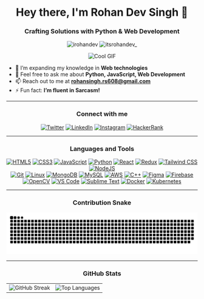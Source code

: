 <h1 align="center">Hey there, I'm Rohan Dev Singh 👋</h1>
<h3 align="center">Crafting Solutions with Python & Web Development</h3>

<p align="center">
  <img src="https://komarev.com/ghpvc/?username=irohandev&label=Profile%20Views&color=brightgreen&style=flat-square" alt="irohandev" />
  <img src="https://img.shields.io/twitter/follow/itsrohandev_?logo=twitter&style=flat-square" alt="itsrohandev_" />
</p>

<p align="center">
  <img src="https://user-images.githubusercontent.com/74038190/225813708-98b745f2-7d22-48cf-9150-083f1b00d6c9.gif" alt="Cool GIF" width="450"/>
</p>

- 🌱 I’m expanding my knowledge in **Web technologies**
- 💬 Feel free to ask me about **Python, JavaScript, Web Development**
- 📫 Reach out to me at **rohansingh.rs608@gmail.com**
- ⚡ Fun fact: **I’m fluent in Sarcasm!**

---

<h3 align="center">Connect with me</h3>
<p align="center">
  <a href="https://x.com/itsrohandev_" target="blank"><img src="https://img.icons8.com/fluent/48/000000/twitter.png" alt="Twitter"/></a>
  <a href="https://linkedin.com/in/rohan-dev-singh-048511210" target="blank"><img src="https://img.icons8.com/fluent/48/000000/linkedin.png" alt="LinkedIn"/></a>
  <a href="https://instagram.com/itsrohandev_" target="blank"><img src="https://img.icons8.com/fluent/48/000000/instagram-new.png" alt="Instagram"/></a>
  <a href="https://www.hackerrank.com/rohansingh_rs608" target="blank"><img src="https://img.icons8.com/external-tal-revivo-filled-tal-revivo/48/000000/external-hackerrank-is-a-technology-company-that-focuses-on-competitive-programming-logo-filled-tal-revivo.png" alt="HackerRank"/></a>
</p>

---

<h3 align="center">Languages and Tools</h3>
<p align="center">
  <a href="https://www.w3.org/html/" target="_blank" rel="noreferrer"><img src="https://img.icons8.com/color/48/000000/html-5.png" alt="HTML5" width="48" height="48"/></a>
 <a href="https://www.w3schools.com/css/" target="_blank" rel="noreferrer"><img src="https://img.icons8.com/color/48/000000/css3.png" alt="CSS3" width="48" height="48"/></a>
    <a href="https://developer.mozilla.org/en-US/docs/Web/JavaScript" target="_blank" rel="noreferrer"><img src="https://img.icons8.com/color/48/000000/javascript.png" alt="JavaScript" width="48" height="48"/></a>
      <a href="https://www.python.org" target="_blank" rel="noreferrer"><img src="https://img.icons8.com/color/48/000000/python.png" alt="Python" width="48" height="48"/></a>
  <a href="https://reactjs.org/" target="_blank" rel="noreferrer"><img src="https://img.icons8.com/color/48/000000/react-native.png" alt="React" width="48" height="48"/></a>
  <a href="https://redux.js.org" target="_blank" rel="noreferrer"><img src="https://img.icons8.com/color/48/000000/redux.png" alt="Redux" width="48" height="48"/></a>
  <a href="https://tailwindcss.com/" target="_blank" rel="noreferrer"><img src="https://img.icons8.com/fluency/48/000000/tailwind_css.png" alt="Tailwind CSS" width="48" height="48"/></a>
    <a href="https://nodejs.org" target="_blank" rel="noreferrer"><img src="https://img.icons8.com/color/48/000000/nodejs.png" alt="NodeJS" width="48" height="48"/></a><br/>
    <a href="https://git-scm.com/" target="_blank" rel="noreferrer"><img src="https://img.icons8.com/color/48/000000/git.png" alt="Git" width="48" height="48"/></a>
  <a href="https://www.linux.org/" target="_blank" rel="noreferrer"><img src="https://img.icons8.com/color/48/000000/linux.png" alt="Linux" width="48" height="48"/></a>
  <a href="https://www.mongodb.com/" target="_blank" rel="noreferrer"><img src="https://img.icons8.com/color/48/000000/mongodb.png" alt="MongoDB" width="48" height="48"/></a>
  <a href="https://www.mysql.com/" target="_blank" rel="noreferrer"><img src="https://img.icons8.com/color/48/000000/mysql-logo.png" alt="MySQL" width="48" height="48"/></a>
  <a href="https://aws.amazon.com" target="_blank" rel="noreferrer"><img src="https://img.icons8.com/color/48/000000/amazon-web-services.png" alt="AWS" width="48" height="48"/></a>
  <a href="https://www.w3schools.com/cpp/" target="_blank" rel="noreferrer"><img src="https://img.icons8.com/color/48/000000/c-plus-plus-logo.png" alt="C++" width="48" height="48"/></a>
  <a href="https://www.figma.com/" target="_blank" rel="noreferrer"><img src="https://img.icons8.com/fluent/48/000000/figma.png" alt="Figma" width="48" height="48"/></a>
  <a href="https://firebase.google.com/" target="_blank" rel="noreferrer"><img src="https://img.icons8.com/color/48/000000/firebase.png" alt="Firebase" width="48" height="48"/></a>
  <a href="https://opencv.org/" target="_blank" rel="noreferrer"><img src="https://img.icons8.com/color/48/000000/opencv.png" alt="OpenCV" width="48" height="48"/></a>
  <a href="https://code.visualstudio.com/" target="_blank" rel="noreferrer"><img src="https://img.icons8.com/color/48/000000/visual-studio-code-2019.png" alt="VS Code" width="48" height="48"/></a>
  <a href="https://www.sublimetext.com/" target="_blank" rel="noreferrer"><img src="https://img.icons8.com/fluency/48/000000/sublime-text.png" alt="Sublime Text" width="48" height="48"/></a>
  <a href="https://www.docker.com/" target="_blank" rel="noreferrer"><img src="https://img.icons8.com/color/48/000000/docker.png" alt="Docker" width="48" height="48"/></a>
  <a href="https://kubernetes.io/" target="_blank" rel="noreferrer"><img src="https://img.icons8.com/color/48/000000/kubernetes.png" alt="Kubernetes" width="48" height="48"/></a>
</p>


---

<h3 align="center">Contribution Snake</h3>
<p align="center">
  <img src="https://raw.githubusercontent.com/Platane/snk/output/github-contribution-grid-snake.svg" alt="Snake animation"/>
</p>

---
<h3 align="center">GitHub Stats</h3>

<table align="center">
  <tr>
    <td>
      <img src="https://github-readme-streak-stats.herokuapp.com/?user=irohandev&theme=radical" alt="GitHub Streak" width="450"/>
    </td>
    <td>
      <img src="https://github-readme-stats.vercel.app/api/top-langs/?username=irohandev&layout=compact&theme=radical" alt="Top Languages" width="400"/>
    </td>
  </tr>
</table>
